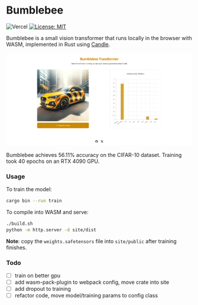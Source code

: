 # Bumblebee

![Vercel](https://therealsujitk-vercel-badge.vercel.app/?app=bumblebee-seven&name=Vercel)
[![License: MIT](https://img.shields.io/badge/License-MIT-yellow.svg)](https://opensource.org/licenses/MIT)

Bumblebee is a small vision transformer that runs locally in the browser with WASM, implemented in Rust using [Candle](https://github.com/huggingface/candle).

![](ex.png)

Bumblebee achieves 56.11% accuracy on the CIFAR-10 dataset. Training took 40 epochs on an RTX 4090 GPU.

### Usage

To train the model:

```bash
cargo bin --run train
```

To compile into WASM and serve:

```bash
./build.sh
python -m http.server -d site/dist
```

**Note**: copy the `weights.safetensors` file into `site/public` after training finishes.

### Todo

- [ ] train on better gpu
- [ ] add wasm-pack-plugin to webpack config, move crate into site
- [ ] add dropout to training
- [ ] refactor code, move model/training params to config class
